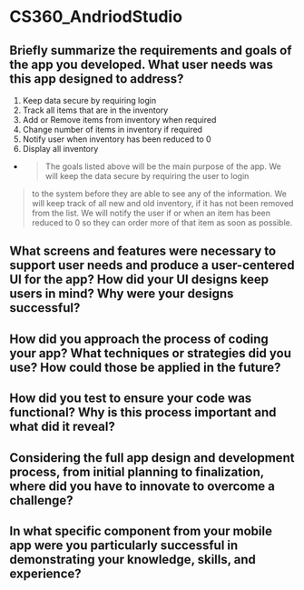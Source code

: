 # CS360_AndriodStudio

## Briefly summarize the requirements and goals of the app you developed. What user needs was this app designed to address?
1. Keep data secure by requiring login
2. Track all items that are in the inventory
3. Add or Remove items from inventory when required
4. Change number of items in inventory if required
5. Notify user when inventory has been reduced to 0
6. Display all inventory 
- > The goals listed above will be the main purpose of the app. We will keep the data secure by requiring the user to login
 > to the system before they are able to see any of the information. We will keep track of all new and old inventory, if 
 > it has not been removed from the list. We will notify the user if or when an item has been reduced to 0 so they can 
 > order more of that item as soon as possible. 

## What screens and features were necessary to support user needs and produce a user-centered UI for the app? How did your UI designs keep users in mind? Why were your designs successful?

## How did you approach the process of coding your app? What techniques or strategies did you use? How could those be applied in the future?

## How did you test to ensure your code was functional? Why is this process important and what did it reveal?

## Considering the full app design and development process, from initial planning to finalization, where did you have to innovate to overcome a challenge?

## In what specific component from your mobile app were you particularly successful in demonstrating your knowledge, skills, and experience?
